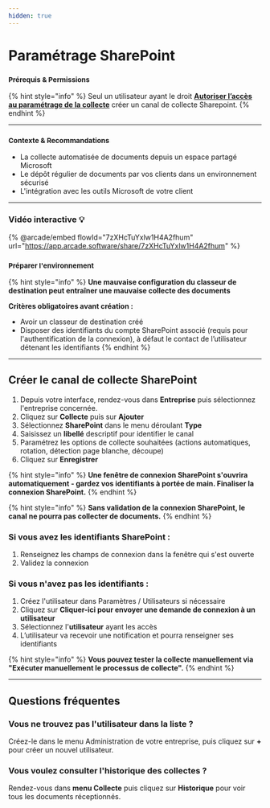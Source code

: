 ```yaml
---
hidden: true
---
```


# Paramétrage SharePoint

### <sup>**Prérequis & Permissions**</sup>

{% hint style="info" %}
Seul un utilisateur ayant le droit [**Autoriser l’accès au paramétrage de la collecte**](../administration/detail-des-droits.md) créer un canal de collecte Sharepoint.
{% endhint %}

***

### <sup>**Contexte & Recommandations**</sup>

* La collecte automatisée de documents depuis un espace partagé Microsoft
* Le dépôt régulier de documents par vos clients dans un environnement sécurisé
* L'intégration avec les outils Microsoft de votre client

***

### Vidéo interactive 💡[&#xD;](https://app.arcade.software/share/Ekl1mfs0I4ZlmeMQmkoz)

{% @arcade/embed flowId="7zXHcTuYxlw1H4A2fhum" url="https://app.arcade.software/share/7zXHcTuYxlw1H4A2fhum" %}

### <sup>**Préparer l'environnement**</sup>

{% hint style="info" %}
**Une mauvaise configuration du classeur de destination peut entraîner une mauvaise collecte des documents**

**Critères obligatoires avant création :**

* Avoir un classeur de destination créé
* Disposer des identifiants du compte SharePoint associé (requis pour l'authentification de la connexion), à défaut le contact de l’utilisateur détenant les identifiants
{% endhint %}

***

## **Créer le canal de collecte SharePoint**

1. Depuis votre interface, rendez-vous dans **Entreprise** puis sélectionnez l'entreprise concernée.
2. Cliquez sur **Collecte** puis sur **Ajouter**
3. Sélectionnez **SharePoint** dans le menu déroulant **Type**
4. Saisissez un **libellé** descriptif pour identifier le canal
5. Paramétrez les options de collecte souhaitées (actions automatiques, rotation, détection page blanche, découpe)
6. Cliquez sur **Enregistrer**

{% hint style="info" %}
**Une fenêtre de connexion SharePoint s'ouvrira automatiquement - gardez vos identifiants à portée de main. Finaliser la connexion SharePoint.**
{% endhint %}

{% hint style="info" %}
**Sans validation de la connexion SharePoint, le canal ne pourra pas collecter de documents.**
{% endhint %}

### **Si vous avez les identifiants SharePoint :**

1. Renseignez les champs de connexion dans la fenêtre qui s'est ouverte
2. Validez la connexion

### **Si vous n'avez pas les identifiants :**

1. Créez l'utilisateur dans Paramètres / Utilisateurs si nécessaire
2. Cliquez sur **Cliquer-ici pour envoyer une demande de connexion à un utilisateur**
3. Sélectionnez l'**utilisateur** ayant les accès
4. L’utilisateur va recevoir une notification et pourra renseigner ses identifiants

{% hint style="info" %}
**Vous pouvez tester la collecte manuellement via "Exécuter manuellement le processus de collecte".**
{% endhint %}

***

## **Questions fréquentes**

### **Vous ne trouvez pas l'utilisateur dans la liste ?**

Créez-le dans le menu Administration de votre entreprise, puis cliquez sur **+** pour créer un nouvel utilisateur.

### **Vous voulez consulter l'historique des collectes ?**

Rendez-vous dans **menu Collecte** puis cliquez sur **Historique** pour voir tous les documents réceptionnés.
